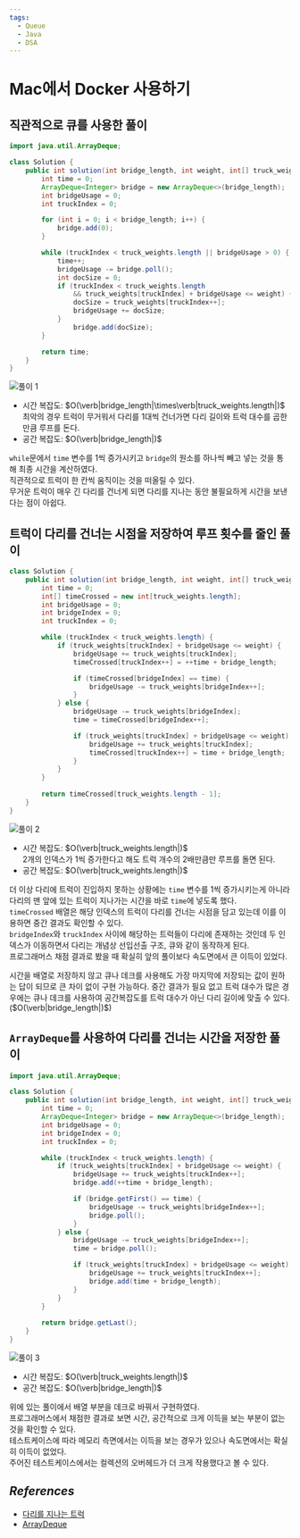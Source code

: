 ```yaml
---
tags:
  - Queue
  - Java
  - DSA
---
```

# Mac에서 Docker 사용하기

## 직관적으로 큐를 사용한 풀이

```java
import java.util.ArrayDeque;

class Solution {
    public int solution(int bridge_length, int weight, int[] truck_weights) {
        int time = 0;
        ArrayDeque<Integer> bridge = new ArrayDeque<>(bridge_length);
        int bridgeUsage = 0;
        int truckIndex = 0;

        for (int i = 0; i < bridge_length; i++) {
            bridge.add(0);
        }

        while (truckIndex < truck_weights.length || bridgeUsage > 0) {
            time++;
            bridgeUsage -= bridge.poll();
            int docSize = 0;
            if (truckIndex < truck_weights.length
                && truck_weights[truckIndex] + bridgeUsage <= weight) {
                docSize = truck_weights[truckIndex++];
                bridgeUsage += docSize;
            }
                bridge.add(docSize);
        }

        return time;
    }
}
```

![풀이 1](../../../00%20Meta/02%20Images/trucks1.png)

- 시간 복잡도: $O(\verb|bridge_length|\times\verb|truck_weights.length|)$  
최악의 경우 트럭이 무거워서 다리를 1대씩 건너가면 다리 길이와 트럭 대수를 곱한 만큼 루프를 돈다.
- 공간 복잡도: $O(\verb|bridge_length|)$

`while`문에서 `time` 변수를 1씩 증가시키고 `bridge`의 원소를 하나씩 빼고 넣는 것을 통해 최종 시간을 계산하였다.  
직관적으로 트럭이 한 칸씩 움직이는 것을 떠올릴 수 있다.  
무거운 트럭이 매우 긴 다리를 건너게 되면 다리를 지나는 동안 불필요하게 시간을 보낸다는 점이 아쉽다.

## 트럭이 다리를 건너는 시점을 저장하여 루프 횟수를 줄인 풀이

```java
class Solution {
    public int solution(int bridge_length, int weight, int[] truck_weights) {
        int time = 0;
        int[] timeCrossed = new int[truck_weights.length];
        int bridgeUsage = 0;
        int bridgeIndex = 0;
        int truckIndex = 0;

        while (truckIndex < truck_weights.length) {
            if (truck_weights[truckIndex] + bridgeUsage <= weight) {
                bridgeUsage += truck_weights[truckIndex];
                timeCrossed[truckIndex++] = ++time + bridge_length;

                if (timeCrossed[bridgeIndex] == time) {
                    bridgeUsage -= truck_weights[bridgeIndex++];
                }
            } else {
                bridgeUsage -= truck_weights[bridgeIndex];
                time = timeCrossed[bridgeIndex++];

                if (truck_weights[truckIndex] + bridgeUsage <= weight) {
                    bridgeUsage += truck_weights[truckIndex];
                    timeCrossed[truckIndex++] = time + bridge_length;
                }
            }
        }
        
        return timeCrossed[truck_weights.length - 1];
    }
}
```

![풀이 2](../../../00%20Meta/02%20Images/trucks2.png)

- 시간 복잡도: $O(\verb|truck_weights.length|)$  
2개의 인덱스가 1씩 증가한다고 해도 트럭 개수의 2배만큼만 루프를 돌면 된다.
- 공간 복잡도: $O(\verb|truck_weights.length|)$

더 이상 다리에 트럭이 진입하지 못하는 상황에는  `time` 변수를 1씩 증가시키는게 아니라 다리의 맨 앞에 있는 트럭이 지나가는 시간을 바로 `time`에 넣도록 했다.  
`timeCrossed` 배열은 해당 인덱스의 트럭이 다리를 건너는 시점을 담고 있는데 이를 이용하면 중간 결과도 확인할 수 있다.  
`bridgeIndex`와 `truckIndex` 사이에 해당하는 트럭들이 다리에 존재하는 것인데 두 인덱스가 이동하면서 다리는 개념상 선입선출 구조, 큐와 같이 동작하게 된다.  
프로그래머스 채점 결과로 봤을 때 확실히 앞의 풀이보다 속도면에서 큰 이득이 있었다.

시간을 배열로 저장하지 않고 큐나 데크를 사용해도 가장 마지막에 저장되는 값이 원하는 답이 되므로 큰 차이 없이 구현 가능하다. 중간 결과가 필요 없고 트럭 대수가 많은 경우에는 큐나 데크를 사용하여 공간복잡도를 트럭 대수가 아닌 다리 길이에 맞출 수 있다. ($O(\verb|bridge_length|)$)

## `ArrayDeque`를 사용하여 다리를 건너는 시간을 저장한 풀이

```java
import java.util.ArrayDeque;

class Solution {
    public int solution(int bridge_length, int weight, int[] truck_weights) {
        int time = 0;
        ArrayDeque<Integer> bridge = new ArrayDeque<>(bridge_length);
        int bridgeUsage = 0;
        int bridgeIndex = 0;
        int truckIndex = 0;

        while (truckIndex < truck_weights.length) {
            if (truck_weights[truckIndex] + bridgeUsage <= weight) {
                bridgeUsage += truck_weights[truckIndex++];
                bridge.add(++time + bridge_length);

                if (bridge.getFirst() == time) {
                    bridgeUsage -= truck_weights[bridgeIndex++];
                    bridge.poll();
                }
            } else {
                bridgeUsage -= truck_weights[bridgeIndex++];
                time = bridge.poll();

                if (truck_weights[truckIndex] + bridgeUsage <= weight) {
                    bridgeUsage += truck_weights[truckIndex++];
                    bridge.add(time + bridge_length);
                }
            }
        }
        
        return bridge.getLast();
    }
}
```

![풀이 3](../../../00%20Meta/02%20Images/trucks3.png)

- 시간 복잡도: $O(\verb|truck_weights.length|)$
- 공간 복잡도: $O(\verb|bridge_length|)$

위에 있는 풀이에서 배열 부분을 데크로 바꿔서 구현하였다.  
프로그래머스에서 채점한 결과로 보면 시간, 공간적으로 크게 이득을 보는 부분이 없는 것을 확인할 수 있다.  
테스트케이스에 따라 메모리 측면에서는 이득을 보는 경우가 있으나 속도면에서는 확실히 이득이 없었다.  
주어진 테스트케이스에서는 컬렉션의 오버헤드가 더 크게 작용했다고 볼 수 있다.

## *References*

- [다리를 지나는 트럭](https://school.programmers.co.kr/learn/courses/30/lessons/42583)
- [ArrayDeque](https://docs.oracle.com/en/java/javase/21/docs/api/java.base/java/util/ArrayDeque.html)
